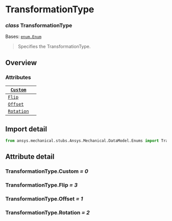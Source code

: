 <a id="transformationtype"></a>

# TransformationType

<a id="TransformationType"></a>

### *class* TransformationType

Bases: [`enum.Enum`](https://docs.python.org/3/library/enum.html#enum.Enum)

> Specifies the TransformationType.

> <!-- !! processed by numpydoc !! -->

<a id="overview"></a>

## Overview

### Attributes

| [`Custom`](#TransformationType.Custom)     |    |
|--------------------------------------------|----|
| [`Flip`](#TransformationType.Flip)         |    |
| [`Offset`](#TransformationType.Offset)     |    |
| [`Rotation`](#TransformationType.Rotation) |    |

<a id="import-detail"></a>

## Import detail

```python
from ansys.mechanical.stubs.Ansys.Mechanical.DataModel.Enums import TransformationType
```

<a id="attribute-detail"></a>

## Attribute detail

<a id="TransformationType.Custom"></a>

### TransformationType.Custom *= 0*

<a id="TransformationType.Flip"></a>

### TransformationType.Flip *= 3*

<a id="TransformationType.Offset"></a>

### TransformationType.Offset *= 1*

<a id="TransformationType.Rotation"></a>

### TransformationType.Rotation *= 2*
